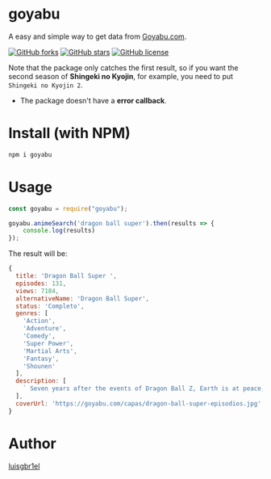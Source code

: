 # goyabu
A easy and simple way to get data from <a href="https://goyabu.com">Goyabu.com</a>.

<a href="https://github.com/luisgbr1el/goyabu/network"><img alt="GitHub forks" src="https://img.shields.io/github/forks/luisgbr1el/goyabu?style=flat-square"></a>
<a href="https://github.com/luisgbr1el/goyabu/stargazers"><img alt="GitHub stars" src="https://img.shields.io/github/stars/luisgbr1el/goyabu?style=flat-square"></a>
<a href="https://github.com/luisgbr1el/goyabu"><img alt="GitHub license" src="https://img.shields.io/github/license/luisgbr1el/goyabu?style=flat-square"></a>

Note that the package only catches the first result, so if you want the second season of **Shingeki no Kyojin**, for example, you need to put `Shingeki no Kyojin 2`.

- The package doesn't have a **error callback**.

# Install (with NPM)
```javascript
npm i goyabu
```

# Usage
```javascript
const goyabu = require("goyabu");

goyabu.animeSearch('dragon ball super').then(results => {
    console.log(results)
});
```

The result will be:
```javascript
{
  title: 'Dragon Ball Super ',
  episodes: 131,
  views: 7184,
  alternativeName: 'Dragon Ball Super',
  status: 'Completo',
  genres: [
    'Action',
    'Adventure',
    'Comedy',
    'Super Power',
    'Martial Arts',
    'Fantasy',
    'Shounen'
  ],
  description: [
    ` Seven years after the events of Dragon Ball Z, Earth is at peace, and its people live free from any dangers lurking in the universe. However, this peace is short-lived; a sleeping evil awakens in the dark reaches of the galaxy: Beerus, the ruthless God of Destruction. Disturbed by a prophecy that he will be defeated by a "Super Saiyan God," Beerus and his angelic attendant Whis start searching the universe for this mysterious being. Before long, they reach Earth where they encounter Gokuu Son, one of the planet's mightiest warriors, and his similarly powerful friends. [Written by MAL Rewrite] `
  ],
  coverUrl: 'https://goyabu.com/capas/dragon-ball-super-episodios.jpg'
}
```

# Author
<a href="https://github.com/luisgbr1el">luisgbr1el</a>
